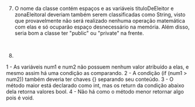 7) O nome da classe contém espaços e as variáveis tituloDeEleitor e zonaEleitoral deveriam também serem classificadas como String, visto que provavelmente não será realizado nenhuma operação matemática com elas e só ocuparão espaço desnecessário na memória. Além disso, seria bom a classe ter "public" ou "private" na frente.<br />
<br />

8) 
1 - As variáveis num1 e num2 não possuem nenhum valor atribuído a elas, e mesmo assim há uma condição as comparando.
2 - A condição (if (num1 > num2)) também deveria ter chaves {} separando seu conteúdo.
3 - O método maior está declarado como int, mas os return da condição abaixo dela retorna valores bool.
4 - Não há como o método menor retornar algo pois é void.

